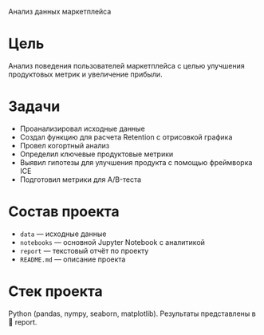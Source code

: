 Анализ данных маркетплейса

# Цель

Анализ поведения пользователей маркетплейса с целью улучшения продуктовых метрик и увеличение прибыли. 

# Задачи

- Проанализировал исходные данные
- Создал функцию для расчета Retention с отрисовкой графика
- Провел когортный анализ
- Определил ключевые продуктовые метрики
- Выявил гипотезы для улучшения продукта с помощью фреймворка ICE
- Подготовил метрики для A/B-теста

# Состав проекта

- `data` — исходные данные
- `notebooks` — основной Jupyter Notebook с аналитикой
- `report` — текстовый отчёт по проекту
- `README.md` — описание проекта

# Стек проекта

Python (pandas, nympy, seaborn, matplotlib). Результаты представлены в 📁 report.

